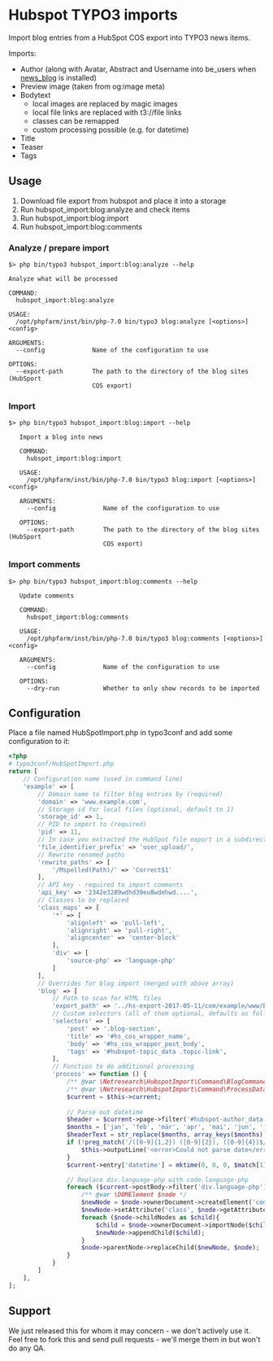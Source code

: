 # Hubspot TYPO3 imports

Import blog entries from a HubSpot COS export into TYPO3 news items.

Imports:
 - Author (along with Avatar, Abstract and Username into be_users when [news_blog](https://github.com/nimius/news-blog) is installed)
 - Preview image (taken from og:image meta)
 - Bodytext
    - local images are replaced by magic images
    - local file links are replaced with t3://file links
    - classes can be remapped
    - custom processing possible (e.g. for datetime)
 - Title
 - Teaser
 - Tags

## Usage

1. Download file export from hubspot and place it into a storage
2. Run hubspot_import:blog:analyze and check items
3. Run hubspot_import:blog:import
4. Run hubspot_import:blog:comments

### Analyze / prepare import
```
$> php bin/typo3 hubspot_import:blog:analyze --help

Analyze what will be processed

COMMAND:
  hubspot_import:blog:analyze

USAGE:
  /opt/phpfarm/inst/bin/php-7.0 bin/typo3 blog:analyze [<options>] <config>

ARGUMENTS:
  --config             Name of the configuration to use

OPTIONS:
  --export-path        The path to the directory of the blog sites (HubSport
                       COS export)
```

### Import
```
$> php bin/typo3 hubspot_import:blog:import --help
   
   Import a blog into news
   
   COMMAND:
     hubspot_import:blog:import
   
   USAGE:
     /opt/phpfarm/inst/bin/php-7.0 bin/typo3 blog:import [<options>] <config>
   
   ARGUMENTS:
     --config             Name of the configuration to use
   
   OPTIONS:
     --export-path        The path to the directory of the blog sites (HubSport
                          COS export)
```

### Import comments
```
$> php bin/typo3 hubspot_import:blog:comments --help
   
   Update comments
   
   COMMAND:
     hubspot_import:blog:comments
   
   USAGE:
     /opt/phpfarm/inst/bin/php-7.0 bin/typo3 blog:comments [<options>] <config>
   
   ARGUMENTS:
     --config             Name of the configuration to use
   
   OPTIONS:
     --dry-run            Whether to only show records to be imported
```


## Configuration

Place a file named HubSpotImport.php in typo3conf and add some configuration to it:

```php
<?php
# typo3conf/HubSpotImport.php
return [
    // Configuration name (used in command line)
    'example' => [
        // Domain name to filter blog entries by (required)
        'domain' => 'www.example.com',
        // Storage id for local files (optional, default to 1)
        'storage_id' => 1,
        // PID to import to (required)
        'pid' => 11,
        // In case you extracted the HubSpot file export in a subdirectory (optional)
        'file_identifier_prefix' => 'user_upload/',
        // Rewrite renamed paths
        'rewrite_paths' => [
            '/Mspelled(Path)/' => 'Correct$1'
        ],
        // API key - required to import comments
        'api_key' => '2342e3289wdhd39eu8wdehwd....',
        // Classes to be replaced
        'class_maps' => [
            '*' => [
                'alignleft' => 'pull-left',
                'alignright' => 'pull-right',
                'aligncenter' => 'center-block'
            ],
            'div' => [
                'source-php' => 'language-php'
            ]
        ],
        // Overrides for blog import (merged with above array)
        'blog' => [
            // Path to scan for HTML files
            'export_path' => '../hs-export-2017-05-11/com/example/www/blog',
            // Custom selectors (all of them optional, defaults as follows:)
            'selectors' => [
                'post' => '.blog-section',
                'title' => '#hs_cos_wrapper_name',
                'body' => '#hs_cos_wrapper_post_body',
                'tags' => '#hubspot-topic_data .topic-link',
            ],
            // Function to do additional processing
            'process' => function () {
                /** @var \Netresearch\HubspotImport\Command\BlogCommandController $this */
                /** @var \Netresearch\HubspotImport\Command\ProcessData $current */
                $current = $this->current;
                
                // Parse out datetime
                $header = $current->page->filter('#hubspot-author_data')->first();
                $months = ['jan', 'feb', 'mär', 'apr', 'mai', 'jun', 'jul', 'aug', 'sep', 'okt', 'nov', 'dez'];
                $headerText = str_replace($months, array_keys($months), strtolower(trim($header->text())));
                if (!preg_match('/([0-9]{1,2}) ([0-9]{2}), ([0-9]{4})$/', $headerText, $match)) {
                    $this->outputLine('<error>Could not parse date</error>');
                }
                $current->entry['datetime'] = mktime(0, 0, 0, $match[1] + 1, $match[2], $match[3]);

                // Replace div.language-php with code.language-php
                foreach ($current->postBody->filter('div.language-php') as $node) {
                    /** @var \DOMElement $node */
                    $newNode = $node->ownerDocument->createElement('code');
                    $newNode->setAttribute('class', $node->getAttribute('class'));
                    foreach ($node->childNodes as $child){
                        $child = $node->ownerDocument->importNode($child, true);
                        $newNode->appendChild($child);
                    }
                    $node->parentNode->replaceChild($newNode, $node);
                }
            }
        ]
    ],
];
```

## Support

We just released this for whom it may concern - we don't actively use it. Feel free to fork this and send pull requests - we'll merge them in but won't do any QA.